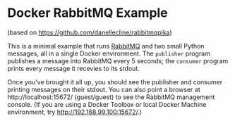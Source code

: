 Docker RabbitMQ Example
=======================

(based on https://github.com/danellecline/rabbitmqpika)

This is a minimal example that runs [RabbitMQ](http://rabbitmq.com/)
and two small Python messages, all in a single Docker environment.
The `publisher` program publishes a message into RabbitMQ every 5
seconds; the `consumer` program prints every message it recevies to
its stdout.

Once you've brought it all up, you should see the publisher and
consumer printing messages on their stdout.  You can also point a
browser at http://localhost:15672/ (guest/guest) to see the RabbitMQ
management console.  (If you are using a Docker Toolbox or local
Docker Machine environment, try http://192.168.99.100:15672/.)

